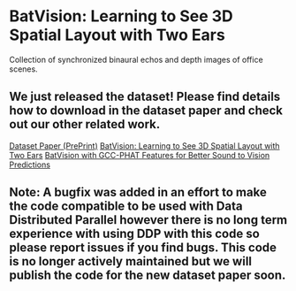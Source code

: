 # BatVision: Learning to See 3D Spatial Layout with Two Ears
Collection of synchronized binaural echos and depth images of office scenes. 

## We just released the dataset! Please find details how to download in the dataset paper and check out our other related work. 

[Dataset Paper (PrePrint)](https://arxiv.org/abs/2303.07257v2)
[BatVision: Learning to See 3D Spatial Layout with Two Ears](https://ieeexplore.ieee.org/iel7/9187508/9196508/09196934.pdf)
[BatVision with GCC-PHAT Features for Better Sound to Vision Predictions](https://arxiv.org/abs/2006.07995)

## Note: A bugfix was added in an effort to make the code compatible to be used with Data Distributed Parallel however there is no long term experience with using DDP with this code so please report issues if you find bugs. This code is no longer actively maintained but we will publish the code for the new dataset paper soon.
